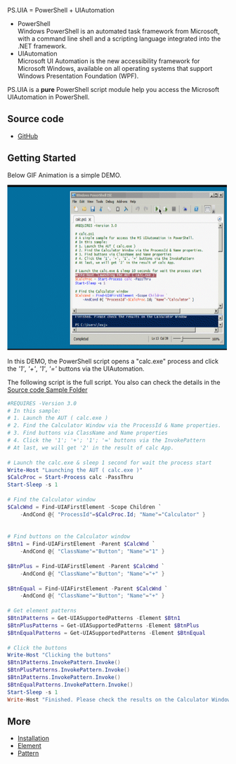 
PS.UIA = PowerShell + UIAutomation    
* PowerShell    
  Windows PowerShell is an automated task framework from Microsoft, 
  with a command line shell and a scripting language integrated into 
  the .NET framework.
* UIAutomation    
  Microsoft UI Automation is the new accessibility framework for Microsoft Windows, 
  available on all operating systems that support Windows Presentation Foundation (WPF).

PS.UIA is a **pure** PowerShell script module help you access the Microsoft UIAutomation in PowerShell.

## Source code
* [GitHub](https://github.com/xiongjia/ps.uia) 

## Getting Started
Below GIF Animation is a simple DEMO.

![DEMO](https://github.com/xiongjia/ps.uia/raw/master/sample/calc.gif)    

In this DEMO, the PowerShell script opens a "calc.exe" process 
and click the *'1'*, *'+'*, *'1'*, *'='* buttons via the UIAutomation.     

The following script is the full script. 
You also can check the details in the [Source code Sample Folder](https://github.com/xiongjia/ps.uia/tree/master/sample)
```powershell
#REQUIRES -Version 3.0
# In this sample:
# 1. Launch the AUT ( calc.exe )
# 2. Find the Calculator Window via the ProcessId & Name properties.
# 3. Find buttons via ClassName and Name properties 
# 4. Click the '1'; '+'; '1'; '=' buttons via the InvokePattern
# At last, we will get '2' in the result of calc App.

# Launch the calc.exe & sleep 1 second for wait the process start
Write-Host "Launching the AUT ( calc.exe )"
$CalcProc = Start-Process calc -PassThru
Start-Sleep -s 1

# Find the Calculator window
$CalcWnd = Find-UIAFirstElement -Scope Children `
    -AndCond @{ "ProcessId"=$CalcProc.Id; "Name"="Calculator" }


# Find buttons on the Calculator window
$Btn1 = Find-UIAFirstElement -Parent $CalcWnd `
    -AndCond @{ "ClassName"="Button"; "Name"="1" }

$BtnPlus = Find-UIAFirstElement -Parent $CalcWnd `
    -AndCond @{ "ClassName"="Button"; "Name"="+" }

$BtnEqual = Find-UIAFirstElement -Parent $CalcWnd `
    -AndCond @{ "ClassName"="Button"; "Name"="+" }

# Get element patterns
$Btn1Patterns = Get-UIASupportedPatterns -Element $Btn1
$BtnPlusPatterns = Get-UIASupportedPatterns -Element $BtnPlus
$BtnEqualPatterns = Get-UIASupportedPatterns -Element $BtnEqual

# Click the buttons
Write-Host "Clicking the buttons"
$Btn1Patterns.InvokePattern.Invoke()
$BtnPlusPatterns.InvokePattern.Invoke()
$Btn1Patterns.InvokePattern.Invoke()
$BtnEqualPatterns.InvokePattern.Invoke()
Start-Sleep -s 1
Write-Host "Finished. Please check the results on the Calculator Window"
```

## More
  * [Installation](installation.md)
  * [Element](element.md)
  * [Pattern](pattern.md)

